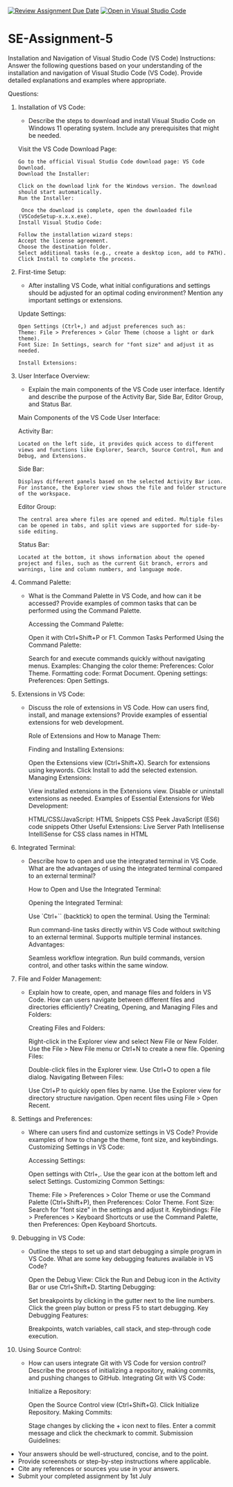 [![Review Assignment Due Date](https://classroom.github.com/assets/deadline-readme-button-22041afd0340ce965d47ae6ef1cefeee28c7c493a6346c4f15d667ab976d596c.svg)](https://classroom.github.com/a/XoLGRbHq)
[![Open in Visual Studio Code](https://classroom.github.com/assets/open-in-vscode-2e0aaae1b6195c2367325f4f02e2d04e9abb55f0b24a779b69b11b9e10269abc.svg)](https://classroom.github.com/online_ide?assignment_repo_id=15309642&assignment_repo_type=AssignmentRepo)
# SE-Assignment-5
Installation and Navigation of Visual Studio Code (VS Code)
 Instructions:
Answer the following questions based on your understanding of the installation and navigation of Visual Studio Code (VS Code). Provide detailed explanations and examples where appropriate.

 Questions:

1. Installation of VS Code:
   - Describe the steps to download and install Visual Studio Code on Windows 11 operating system. Include any prerequisites that might be needed.
   
   Visit the VS Code Download Page:

       Go to the official Visual Studio Code download page: VS Code Download.
       Download the Installer:

       Click on the download link for the Windows version. The download should start automatically.
       Run the Installer:

        Once the download is complete, open the downloaded file (VSCodeSetup-x.x.x.exe).
       Install Visual Studio Code:

       Follow the installation wizard steps:
       Accept the license agreement.
       Choose the destination folder.
       Select additional tasks (e.g., create a desktop icon, add to PATH).
       Click Install to complete the process.

2. First-time Setup:
   - After installing VS Code, what initial configurations and settings should be adjusted for an optimal coding environment? Mention any important settings or extensions.

    Update Settings:

       Open Settings (Ctrl+,) and adjust preferences such as:
       Theme: File > Preferences > Color Theme (choose a light or dark theme).
       Font Size: In Settings, search for "font size" and adjust it as needed.

       Install Extensions:

3. User Interface Overview:
   - Explain the main components of the VS Code user interface. Identify and describe the purpose of the Activity Bar, Side Bar, Editor Group, and Status Bar.
  
    Main Components of the VS Code User Interface:

    Activity Bar:

       Located on the left side, it provides quick access to different views and functions like Explorer, Search, Source Control, Run and Debug, and Extensions.
   Side Bar:

       Displays different panels based on the selected Activity Bar icon. For instance, the Explorer view shows the file and folder structure of the workspace.
   Editor Group:

       The central area where files are opened and edited. Multiple files can be opened in tabs, and split views are supported for side-by-side editing.
   Status Bar:

       Located at the bottom, it shows information about the opened project and files, such as the current Git branch, errors and warnings, line and column numbers, and language mode.

4. Command Palette:
   - What is the Command Palette in VS Code, and how can it be accessed? Provide examples of common tasks that can be performed using the Command Palette.

       Accessing the Command Palette:

       Open it with Ctrl+Shift+P or F1.
       Common Tasks Performed Using the Command Palette:

       Search for and execute commands quickly without navigating menus.
       Examples:
       Changing the color theme: Preferences: Color Theme.
       Formatting code: Format Document.
       Opening settings: Preferences: Open Settings.

5. Extensions in VS Code:
   - Discuss the role of extensions in VS Code. How can users find, install, and manage extensions? Provide examples of essential extensions for web development.

       Role of Extensions and How to Manage Them:

       Finding and Installing Extensions:

       Open the Extensions view (Ctrl+Shift+X).
       Search for extensions using keywords.
       Click Install to add the selected extension.
       Managing Extensions:

       View installed extensions in the Extensions view.
       Disable or uninstall extensions as needed.
       Examples of Essential Extensions for Web Development:

       HTML/CSS/JavaScript:
       HTML Snippets
       CSS Peek
       JavaScript (ES6) code snippets
       Other Useful Extensions:
       Live Server
       Path Intellisense
       IntelliSense for CSS class names in HTML

6. Integrated Terminal:
   - Describe how to open and use the integrated terminal in VS Code. What are the advantages of using the integrated terminal compared to an external terminal?

       How to Open and Use the Integrated Terminal:

       Opening the Integrated Terminal:

       Use `Ctrl+`` (backtick) to open the terminal.
       Using the Terminal:

       Run command-line tasks directly within VS Code without switching to an external terminal.
       Supports multiple terminal instances.
       Advantages:

       Seamless workflow integration.
       Run build commands, version control, and other tasks within the same window.

7. File and Folder Management:
   - Explain how to create, open, and manage files and folders in VS Code. How can users navigate between different files and directories efficiently?
       Creating, Opening, and Managing Files and Folders:

       Creating Files and Folders:

       Right-click in the Explorer view and select New File or New Folder.
       Use the File > New File menu or Ctrl+N to create a new file.
       Opening Files:

       Double-click files in the Explorer view.
       Use Ctrl+O to open a file dialog.
       Navigating Between Files:

       Use Ctrl+P to quickly open files by name.
       Use the Explorer view for directory structure navigation.
       Open recent files using File > Open Recent.
8. Settings and Preferences:
   - Where can users find and customize settings in VS Code? Provide examples of how to change the theme, font size, and keybindings.
       Customizing Settings in VS Code:

       Accessing Settings:

       Open settings with Ctrl+,.
       Use the gear icon at the bottom left and select Settings.
       Customizing Common Settings:

       Theme:
       File > Preferences > Color Theme or use the Command Palette (Ctrl+Shift+P), then Preferences: Color Theme.
       Font Size:
       Search for "font size" in the settings and adjust it.
       Keybindings:
       File > Preferences > Keyboard Shortcuts or use the Command Palette, then Preferences: Open Keyboard Shortcuts.
9. Debugging in VS Code:
   - Outline the steps to set up and start debugging a simple program in VS Code. What are some key debugging features available in VS Code?

       Open the Debug View:
       Click the Run and Debug icon in the Activity Bar or use Ctrl+Shift+D.
       Starting Debugging:

       Set breakpoints by clicking in the gutter next to the line numbers.
       Click the green play button or press F5 to start debugging.
       Key Debugging Features:

       Breakpoints, watch variables, call stack, and step-through code execution.
10. Using Source Control:
    - How can users integrate Git with VS Code for version control? Describe the process of initializing a repository, making commits, and pushing changes to GitHub.
       Integrating Git with VS Code:

       Initialize a Repository:

       Open the Source Control view (Ctrl+Shift+G).
       Click Initialize Repository.
       Making Commits:

       Stage changes by clicking the + icon next to files.
Enter a commit message and click the checkmark to commit.
 Submission Guidelines:
- Your answers should be well-structured, concise, and to the point.
- Provide screenshots or step-by-step instructions where applicable.
- Cite any references or sources you use in your answers.
- Submit your completed assignment by 1st July 

